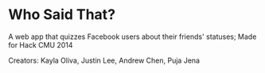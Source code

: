 Who Said That?
==============

A web app that quizzes Facebook users about their friends' statuses; Made for Hack CMU 2014

Creators: Kayla Oliva, Justin Lee, Andrew Chen, Puja Jena
